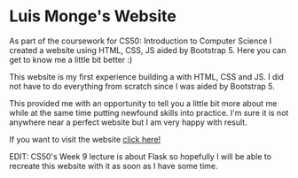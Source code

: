 # Luis Monge's Website
As part of the coursework for CS50: Introduction to Computer Science I created a website using HTML, CSS, JS aided by Bootstrap 5. Here you can get to know me a little bit better :) 


This website is my first experience building a with HTML, CSS and JS. I did not have to do everything from scratch since I was aided by Bootstrap 5. 

This provided me with an opportunity to tell you a little bit more about me while at the same time putting newfound skills into practice. I'm sure it is not anywhere near a perfect website but I am very happy with result.

If you want to visit the website [click here!](https://luismongeb.github.io/LuisMongeB.githhub.io/)

EDIT: CS50's Week 9 lecture is about Flask so hopefully I will be able to recreate this website with it as soon as I have some time. 
